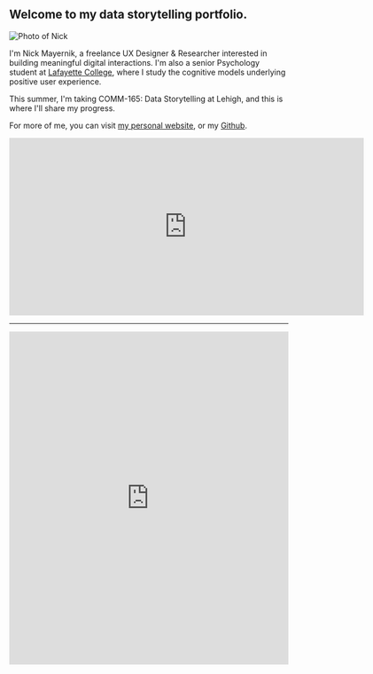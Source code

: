 ## Welcome to my data storytelling portfolio.

![Photo of Nick](https://pbs.twimg.com/profile_images/1254822187699245059/FvcX1QXc.jpg)

I'm Nick Mayernik, a freelance UX Designer & Researcher interested in building meaningful digital interactions. I'm also a senior Psychology student at [Lafayette College](http://lafayette.edu), where I study the cognitive models underlying positive user experience.

This summer, I'm taking COMM-165: Data Storytelling at Lehigh, and this is where I'll share my progress.

For more of me, you can visit [my personal website](https://nickmayernik.com), or my [Github](https://github.com/nmayernik).

<iframe width="640" height="320" data-original-width="640" data-original-height="320" src="https://www.thinglink.com/mediacard/1475221191688978435" type="text/html" frameborder="0" webkitallowfullscreen mozallowfullscreen allowfullscreen scrolling="no"></iframe><script async src="//cdn.thinglink.me/jse/responsive.js"></script>


---


<iframe title="Total Goals Per Game in in Euro 2016" aria-label="Column Chart" id="datawrapper-chart-ZNfQl" src="https://datawrapper.dwcdn.net/ZNfQl/1/" scrolling="no" frameborder="0" style="width: 0; min-width: 100% !important; border: none;" height="600"></iframe><script type="text/javascript">!function(){"use strict";window.addEventListener("message",(function(e){if(void 0!==e.data["datawrapper-height"]){var t=document.querySelectorAll("iframe");for(var a in e.data["datawrapper-height"])for(var r=0;r<t.length;r++){if(t[r].contentWindow===e.source)t[r].style.height=e.data["datawrapper-height"][a]+"px"}}}))}();<iframe>


---



